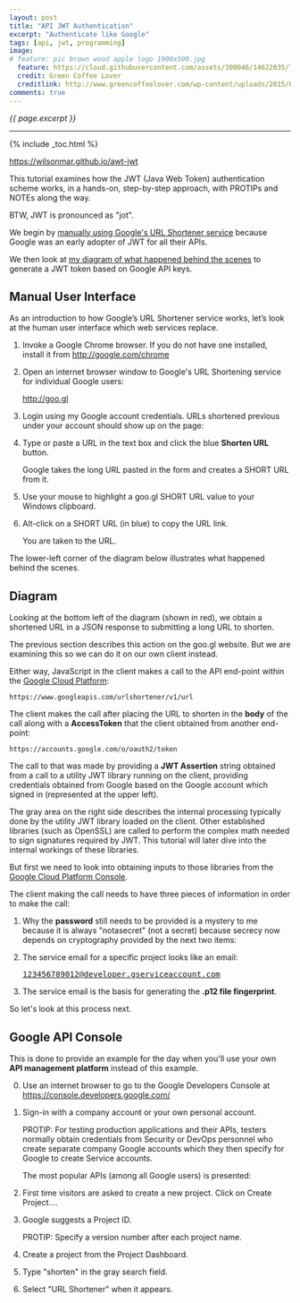 ```yaml
---
layout: post
title: "API JWT Authentication"
excerpt: "Authenticate like Google"
tags: [api, jwt, programming]
image:
# feature: pic brown wood apple logo 1900x500.jpg
  feature: https://cloud.githubusercontent.com/assets/300046/14622035/740efa5c-0584-11e6-9a41-db5b03eaff85.jpg
  credit: Green Coffee Lover
  creditlink: http://www.greencoffeelover.com/wp-content/uploads/2015/03/7.jpg
comments: true
---
```

<i>{{ page.excerpt }}</i>
<hr />

{% include _toc.html %}

<a target="_blank" href="https://wilsonmar.github.io/awt-jwt/">https://wilsonmar.github.io/awt-jwt</a>

This tutorial examines how the JWT (Java Web Token) authentication scheme works,
in a hands-on, step-by-step approach, with PROTIPs and NOTEs along the way.

BTW, JWT is pronounced as "jot".

We begin by <a href="#ManualDemo">
manually using Google's URL Shortener service</a> 
because Google was an early adopter of JWT for all their APIs.

We then look at <a href="#Diagram">my diagram of what happened behind the scenes</a>
to generate a JWT token based on Google API keys.


<a name="ManualDemo"></a>

## Manual User Interface #

As an introduction to how Google’s URL Shortener service works, 
let’s look at the human user interface which web services replace.

1.	Invoke a Google Chrome browser. If you do not have one installed, install it from
    <a target="_blank" href="http://google.com/chrome">http://google.com/chrome</a>

2.	Open an internet browser window to Google's URL Shortening service for individual Google users: 

    <a target="_blank" href="http://goo.gl/">http://goo.gl</a>

3.	Login using my Google account credentials.
    URLs shortened previous under your account should show up on the page:

    <amp-img width="650" height="379" alt="api-jwt-google-url-shortener-2016-06-30-650x379-63.jpg" 
    src="https://cloud.githubusercontent.com/assets/300046/16565704/501e5a3c-41cc-11e6-8b1a-337f58e886cc.jpg"></amp-img>

4.	Type or paste a URL in the text box and click the blue <strong>Shorten URL</strong> button. 

    Google takes the long URL pasted in the form and creates a SHORT URL from it.

5.	Use your mouse to highlight a goo.gl SHORT URL value to your Windows clipboard.

6.	Alt-click on a SHORT URL (in blue) to copy the URL link.

    You are taken to the URL.

The lower-left corner of
the diagram below illustrates what happened behind the scenes.

<a name="MyDiagram"></a>

## Diagram # 

<amp-img width="650" height="431" alt="api-jwt-diagram-20160704-650x431-81.jpg" 
    src="https://cloud.githubusercontent.com/assets/300046/16565917/d9d60fa8-41cd-11e6-8e23-0732ba803f57.jpg">
    </amp-img>

Looking at the bottom left of the diagram (shown in red), 
we obtain a shortened URL in a JSON response to
submitting a long URL to shorten. 

The previous section describes this action on the goo.gl website.
But we are examining this so we can do it on our own client instead.

Either way, JavaScript in the client makes a call to the API end-point within the 
<a target="_blank" href="https://support.google.com/cloud/answer/3465889?hl=en&ref_topic=3340599">
Google Cloud Platform</a>:

    https://www.googleapis.com/urlshortener/v1/url 

The client makes the call after placing the URL to shorten in the <strong>body</strong> of the call
along with a <strong>AccessToken</strong> that the client obtained from another end-point:

    https://accounts.google.com/o/oauth2/token

The call to that was made by providing a <strong>JWT Assertion</strong> string obtained from
a call to a utility JWT library running on the client, providing credentials obtained
from Google based on the Google account which signed in (represented at the upper left). 

The gray area on the right side describes the internal processing typically done by the 
utility JWT library loaded on the client.
Other established libraries (such as OpenSSL) are called
to perform the complex math needed to sign signatures required by JWT.
This tutorial will later dive into the 
internal workings of these libraries. 

But first we need to look into obtaining inputs to those libraries from the
<a target="_blank" href="https://developers.google.com/console/help/?csw=1#generatingoauth2
"> Google Cloud Platform Console</a>.

The client making the call needs to have three pieces of information in order to make the call:

1. Why the <strong>password</strong> still needs to be provided is a mystery to me because it 
   is always "notasecret" (not a secret) because secrecy now depends on cryptography
   provided by the next two items:

2. The service email for a specific project looks like an email:

    <tt>123456789012@developer.gserviceaccount.com</tt>

3. The service email is the basis for generating the 
   <strong>.p12 file fingerprint</strong>.   

So let's look at this process next.

## Google API Console #

This is done to provide an example for the day when you'll use your own 
<strong>API management platform</strong> instead of this example.

0. Use an internet browser to go to the Google Developers Console at 
   <a target="_blank" href="https://console.developers.google.com/">
   https://console.developers.google.com/</a>

0. Sign-in with a company account or your own personal account.

    PROTIP: For testing production applications and their APIs, 
    testers normally obtain credentials from Security or DevOps personnel who 
    create separate company Google accounts which they then specify for Google to create Service accounts.

   The most popular APIs (among all Google users) is presented:
   <amp-img width="650" height="448" alt="api-google-popular-20160704-650x448-83.jpg"
    src="https://cloud.githubusercontent.com/assets/300046/16567212/30ae36ba-41d9-11e6-8675-ed6c73156281.jpg">
    </amp-img>

0. First time visitors are asked to create a new project. Click on Create Project…. 

0. Google suggests a Project ID.

   PROTIP: Specify a version number after each project name.

0. Create a project from the Project Dashboard.

0. Type "shorten" in the gray search field.

0. Select "URL Shortener" when it appears.
